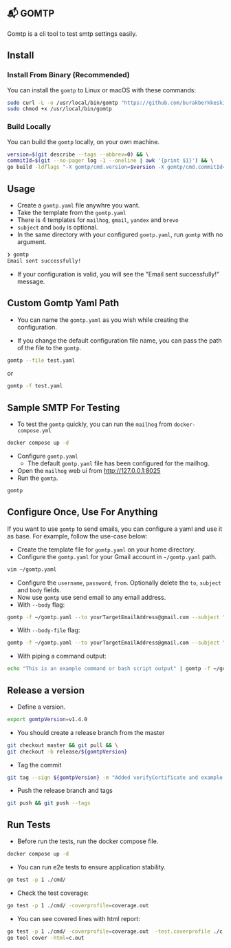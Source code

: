 ## 📬 GOMTP

Gomtp is a cli tool to test smtp settings easily.

## Install

### Install From Binary (Recommended)

You can install the `gomtp` to Linux or macOS with these commands:

```bash
sudo curl -L -o /usr/local/bin/gomtp "https://github.com/burakberkkeskin/gomtp/releases/latest/download/gomtp-$(uname -s)-$(uname -m)" && \
sudo chmod +x /usr/local/bin/gomtp
```

### Build Locally

You can build the `gomtp` locally, on your own machine.

```bash
version=$(git describe --tags --abbrev=0) && \
commitId=$(git --no-pager log -1 --oneline | awk '{print $1}') && \
go build -ldflags "-X gomtp/cmd.version=$version -X gomtp/cmd.commitId=$commitId" -o gomtp -v .
```

## Usage

- Create a `gomtp.yaml` file anywhre you want.
- Take the template from the `gomtp.yaml`
- There is 4 templates for `mailhog`, `gmail`, `yandex` and `brevo`
- `subject` and `body` is optional.
- In the same directory with your configured `gomtp.yaml`, run `gomtp` with no argument.

```bash
❯ gomtp
Email sent successfully!
```

- If your configuration is valid, you will see the "Email sent successfully!" message.

## Custom Gomtp Yaml Path

- You can name the `gomtp.yaml` as you wish while creating the configuration.

- If you change the default configuration file name, you can pass the path of the file to the `gomtp`.

```bash
gomtp --file test.yaml
```

or

```bash
gomtp -f test.yaml
```

## Sample SMTP For Testing

- To test the `gomtp` quickly, you can run the `mailhog` from `docker-compose.yml`

```bash
docker compose up -d
```

- Configure `gomtp.yaml`
  - The default `gomtp.yaml` file has been configured for the mailhog.
- Open the `mailhog` web ui from http://127.0.0.1:8025
- Run the `gomtp`.

```bash
gomtp
```

## Configure Once, Use For Anything

If you want to use `gomtp` to send emails, you can configure a yaml and use it as base. For example, follow the use-case below: 

- Create the template file for `gomtp.yaml` on your home directory.
- Configure the `gomtp.yaml` for your Gmail account in `~/gomtp.yaml` path.
```bash
vim ~/gomtp.yaml
```
- Configure the `username`, `password`, `from`. Optionally delete the `to`, `subject` and `body` fields.
- Now use `gomtp` use send email to any email address.
- With `--body` flag:
```bash
gomtp -f ~/gomtp.yaml --to yourTargetEmailAddress@gmail.com --subject "Test Email From gomtp" --body "test from atlantic server"
```
- With `--body-file` flag:
```bash
gomtp -f ~/gomtp.yaml --to yourTargetEmailAddress@gmail.com --subject "Test Email From gomtp" --body-file "~/email-body.log"
```
- With piping a command output:
```bash
echo "This is an example command or bash script output" | gomtp -f ~/gomtp.yaml --to yourTargetEmailAddress@gmail.com --subject "Test Email From gomtp"
```

## Release a version

- Define a version.

```bash
export gomtpVersion=v1.4.0
```

- You should create a release branch from the master

```bash
git checkout master && git pull && \
git checkout -b release/${gomtpVersion}
```

- Tag the commit

```bash
git tag --sign ${gomtpVersion} -m "Added verifyCertificate and example commands."
```

- Push the release branch and tags

```bash
git push && git push --tags
```

## Run Tests

- Before run the tests, run the docker compose file.

```bash
docker compose up -d
```

- You can run e2e tests to ensure application stability.

```bash
go test -p 1 ./cmd/
```

- Check the test coverage:

```bash
go test -p 1 ./cmd/ -coverprofile=coverage.out
```

- You can see covered lines with html report:

```bash
go test -p 1 ./cmd/ -coverprofile=coverage.out  -test.coverprofile ./c.out && \
go tool cover -html=c.out
```
